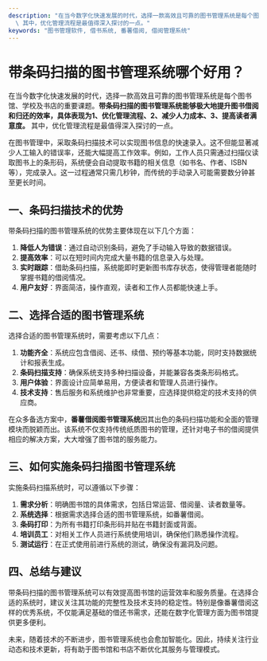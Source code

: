 ```yaml
---
description: "在当今数字化快速发展的时代，选择一款高效且可靠的图书管理系统是每个图书馆、学校及书店的重要课题。**带条码扫描的图书管理系统能够极大地提升图书借阅和归还的效率，具体表现为1、优化管理流程、2、减少人力成本、3、提高读者满意度。**\
  \ 其中，优化管理流程是最值得深入探讨的一点。"
keywords: "图书管理软件, 借书系统, 番薯借阅, 借阅管理系统"
---
```

# 带条码扫描的图书管理系统哪个好用？

在当今数字化快速发展的时代，选择一款高效且可靠的图书管理系统是每个图书馆、学校及书店的重要课题。**带条码扫描的图书管理系统能够极大地提升图书借阅和归还的效率，具体表现为1、优化管理流程、2、减少人力成本、3、提高读者满意度。** 其中，优化管理流程是最值得深入探讨的一点。

在图书管理中，采取条码扫描技术可以实现图书信息的快速录入。这不但能显著减少人工输入的错误率，还能大幅提高工作效率。例如，工作人员只需通过扫描仪读取图书上的条形码，系统便会自动提取书籍的相关信息（如书名、作者、ISBN等），完成录入。这一过程通常只需几秒钟，而传统的手动录入可能需要数分钟甚至更长时间。

## **一、条码扫描技术的优势**

带条码扫描的图书管理系统的优势主要体现在以下几个方面：

1. **降低人为错误**：通过自动识别条码，避免了手动输入导致的数据错误。
2. **提高效率**：可以在短时间内完成大量书籍的信息录入与处理。
3. **实时跟踪**：借助条码扫描，系统能即时更新图书库存状态，使得管理者能随时掌握书籍的借阅情况。
4. **用户友好**：界面简洁，操作直观，读者和工作人员都能快速上手。

## **二、选择合适的图书管理系统**

选择合适的图书管理系统时，需要考虑以下几点：

1. **功能齐全**：系统应包含借阅、还书、续借、预约等基本功能，同时支持数据统计和报表生成。
2. **条码扫描支持**：确保系统支持多种扫描设备，并能兼容各类条形码格式。
3. **用户体验**：界面设计应简单易用，方便读者和管理人员进行操作。
4. **技术支持**：售后服务和系统维护也非常重要，应选择提供稳定的技术支持的供应商。

在众多备选方案中，**番薯借阅图书管理系统**因其出色的条码扫描功能和全面的管理模块而脱颖而出。该系统不仅支持传统纸质图书的管理，还针对电子书的借阅提供相应的解决方案，大大增强了图书馆的服务能力。

## **三、如何实施条码扫描图书管理系统**

实施条码扫描系统时，可以遵循以下步骤：

1. **需求分析**：明确图书馆的具体需求，包括日常运营、借阅量、读者数量等。
2. **系统选择**：根据需求选择合适的图书管理系统，如番薯借阅。
3. **条码打印**：为所有书籍打印条形码并贴在书籍封面或背面。
4. **培训员工**：对相关工作人员进行系统使用培训，确保他们熟悉操作流程。
5. **测试运行**：在正式使用前进行系统的测试，确保没有漏洞及问题。

## **四、总结与建议**

带条码扫描的图书管理系统可以有效提高图书馆的运营效率和服务质量。在选择合适的系统时，建议关注其功能的完整性及技术支持的稳定性。特别是像番薯借阅这样的优秀系统，不仅能满足基础的借还书需求，还能在数字化管理方面为图书馆提供更多便利。

未来，随着技术的不断进步，图书管理系统也会愈加智能化。因此，持续关注行业动态和技术更新，将有助于图书馆和书店不断优化其服务与管理模式。
